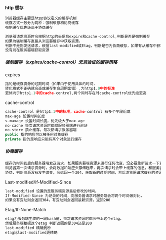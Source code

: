 #### http 缓存
```javascript
浏览器缓存主要是htpp协议定义的缓存机制
缓存方式一般分为两种：强制缓存和协商缓存
强制缓存优先级高于协商缓存 
```    
```javascript
浏览器请求资源时会根据http的头信息expire和cache-control,判断是否是强制缓存
如果为强制缓存直接从浏览器缓存中获取资源。
判断不是则发送请求，根据last-modified或Etag，判断是否为协商缓存，如果有从缓存中获取资源。
没有则在服务器端获取资源
```
##### 强制缓存（expires/cache-control）无须验证的缓存策略
expires
```javascript
指的是缓存资源的过期时间（如果由于使用具体的时间，
转化格式不正确就会造成缓存生命周期出错）,为http1.0中的标准
更倾向于http1.1中的cache-control,两个同时存在时cache-control优先级更高
```
cache-control
```javascript
cache-control 是http1.1中的标准，cache-control 有多个字段组成
max-age 设置时间长度
s-maxage 设置时间长度，优先级大于max-age
no-cache 每次请求资源时都向服务器端进行验证
no-store 禁止缓存，每次都请求服务器端
public 指的响应可以被任何对象缓存
private 指的是响应只能有某个对象进行缓存
```
##### 协商缓存
```javascript
缓存的时间到后向服务器端发送请求，如果服务器端资源未进行任何改变，没必要重新请求一下资源
浏览器第一次请求资源时，会将数据和响应头存储起来，再次请求时会带上缓存的信息，和服务器进行
协商，判断资源没有发生改变，会返回一个304，获取新的过期时间，然后浏览器请求缓存的资源，然后状态码 转为200
```
Last-modified/If-Modified-Since
```javascript
last-modified 设置的是服务端资源最后修改的时间，
If-Modified-Since 为记录的时间，向服务器请求时服务端会将两个时间做对比，
如果没有变动则会返回304，有变动则会返回最新资源，返回200 
```
Etag/If-None-Match
```javascript
etag为服务端生成的一段hash值，每次请求资源时都会带上这个etag。
然后服务端根据这个etag 判断返回的是304还是200
last-modified 精确到秒
etag比last-modified更精确
```